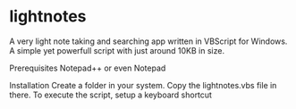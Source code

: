 # lightnotes
A very light note taking and searching app written in VBScript for Windows.
A simple yet powerfull script with just around 10KB in size.


Prerequisites
Notepad++ or even Notepad

Installation
Create a folder in your system.
Copy the lightnotes.vbs file in there.
To execute the script, setup a keyboard shortcut
